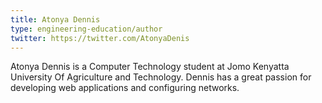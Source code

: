 ```yaml
---
title: Atonya Dennis
type: engineering-education/author
twitter: https://twitter.com/AtonyaDenis
---
```

Atonya Dennis is a Computer Technology student at Jomo Kenyatta University Of Agriculture and Technology. Dennis has a great passion for developing web applications and configuring networks.
